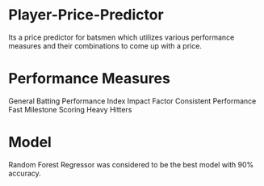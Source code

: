 # Player-Price-Predictor
Its a price predictor for batsmen which utilizes various performance measures and their combinations to come up with a price.

# Performance Measures
General Batting Performance Index
Impact Factor
Consistent Performance
Fast Milestone Scoring
Heavy Hitters

# Model
Random Forest Regressor was considered to be the best model with 90% accuracy.
